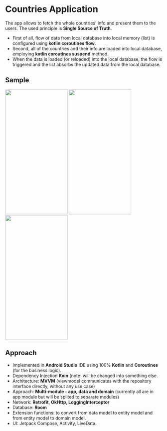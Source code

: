 # Countries Application

The app allows to fetch the whole countries' info and present them to the users. The used principle is **Single Source of Truth**.
* First of all, flow of data from local database into local memory (list) is configured using **kotlin coroutines flow**.
* Second, all of the countries and their info are loaded into local database, employing **kotlin coroutines suspend** method.
* When the data is loaded (or reloaded) into the local database, the flow is triggered and the list absorbs the updated data from the local database.

## Sample
<img src="GIF/record1.gif" width="200" height="400"/> <img src="GIF/record2.gif" width="200" height="400"/> <img src="GIF/record3.gif" width="200" height="400"/>

## Approach
* Implemented in **Android Studio** IDE using 100% **Kotlin** and **Coroutines** (for the business logic).
* Dependency Injection **Koin** (note: will be changed into something else.
* Architecture: **MVVM** (viewmodel communicates with the repository interface directly, without any use case)
* Approach: **Multi-module - app, data and domain** (currently all are in app module but will be splited to separate modules)
* Network: **Retrofit, OkHttp, LoggingInterceptor**
* Database: **Room**
* Extension functions: to convert from data model to entity model and from entity model to domain model.
* UI: Jetpack Compose, Activity, LiveData. 

